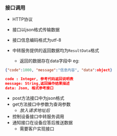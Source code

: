 ### 接口调用
- HTTP协议
- 接口以json格式传输数据
- 接口信息编码格式为utf-8

- 中转服务提供的返回数据均为`ResultData`格式
	- 返回的数据存在data字段中
eg: 
```json
{"code":1000, "message":"信息内容", "data":object} 
```

```json
code : Integer, 参考代码返回说明表
message: String,返回操作结果描述
data: Json, 格式参考接口
```

- post方法接口中为json格式
- get方法接口中参数为查询参数
	- *放入请求地址后*
- 控制设备接口中转服务调用
- 通知接口在设备应答后推送数据
	- 需要客户实现接口
